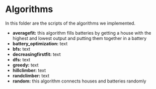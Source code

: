 # Algorithms

In this folder are the scripts of the algorithms we implemented.

* **averagefit:** this algorithm fills batteries by getting a house with the highest and lowest output and putting them together in a battery
* **battery_optimization:** text
* **bfs:** text
* **decreasingfirstfit:** text
* **dfs:** text
* **greedy:** text
* **hillclimber:** text
* **randclimber:** text
* **random:** this algorithm connects houses and batteries randomly
